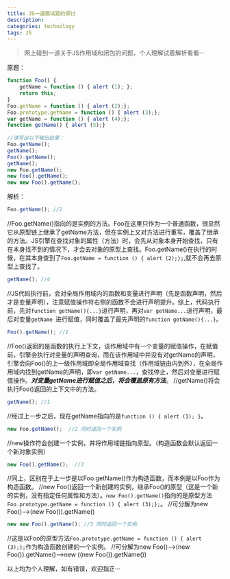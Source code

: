 ```yaml
---
title: JS一道面试题的探讨
description: 
categories: technology
tags: JS
---
```


> 网上碰到一道关于JS作用域和闭包的问题，个人理解试着解析看看···

原题：
```javascript
function Foo() {
    getName = function () { alert (1); };
    return this;
}
Foo.getName = function () { alert (2);};
Foo.prototype.getName = function () { alert (3);};
var getName = function () { alert (4);};
function getName() { alert (5);}
 
//请写出以下输出结果：
Foo.getName();
getName();
Foo().getName();
getName();
new Foo.getName();
new Foo().getName();
new new Foo().getName();
```

解析：
```javascript
Foo.getName(); //2
```
//Foo.getName()指向的是实例的方法。Foo在这里只作为一个普通函数，很显然它从原型链上继承了getName方法，但在实例上又对方法进行重写，覆盖了继承的方法。JS引擎在查找对象的属性（方法）时，会先从对象本身开始查找，只有在本身找不到的情况下，才会去对象的原型上查找。Foo.getName()在执行的时候，在其本身查到了```Foo.getName = function () { alert (2);};```,就不会再去原型上查找了。
```javascript
getName(); //4
```
//JS代码执行前，会对全局作用域内的函数和变量进行声明（先是函数声明，然后才是变量声明），注意赋值操作符右侧的函数不会进行声明提升。综上，代码执行前，先对```function getName(){...}```进行声明，再对```var getName...```进行声明，最后对变量```getName ```进行赋值，同时覆盖了最先声明的```function getName(){...}```。
```javascript
Foo().getName(); //1
```
//Foo()返回的是函数的执行上下文，该作用域中有一个变量的赋值操作，在赋值前，引擎会执行对变量的声明查询，而在该作用域中并没有对getName的声明，引擎会向Foo()的上一级作用域即全局作用域查找（作用域链由内到外），在全局作用域内找到getName的声明，即```var getName...```，查找停止，然后对变量进行赋值操作。***对变量getName进行赋值之后，将会覆盖原有方法***。
//getName()将会执行Foo()返回的上下文中的方法。
```javascript
getName(); //1
```
//经过上一步之后，现在getName指向的是```function () { alert (1); }```。
```javascript
new Foo.getName();  //2 同时返回一个实例
```
//new操作符会创建一个实例，并将作用域链指向原型。（构造函数会默认返回一个新对象实例）
```javascript
new Foo().getName();  //3
```
//同上，区别在于上一步是以Foo.getName()作为构造函数，而本例是以Foo作为构造函数。
//new Foo()返回一个新创建的实例，继承Foo()的原型（这是一个新的实例，没有指定任何属性和方法）。```new Foo().getName()```指向的是原型方法```Foo.prototype.getName = function () { alert (3);};```。
//可分解为new Foo()-->(new Foo()).getName()
```javascript
new new Foo().getName(); //3 同时返回一个实例
```
//这是以Foo的原型方法```Foo.prototype.getName = function () { alert (3);};```作为构造函数创建的一个实例。
//可分解为new Foo()-->(new Foo()).getName()-->new ((new Foo()).getName())

以上均为个人理解，如有错误，欢迎指正···
